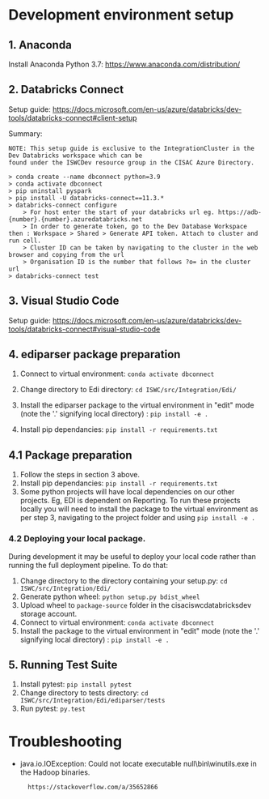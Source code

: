 # Development environment setup

## 1. Anaconda

Install Anaconda Python 3.7: https://www.anaconda.com/distribution/

## 2. Databricks Connect

Setup guide: https://docs.microsoft.com/en-us/azure/databricks/dev-tools/databricks-connect#client-setup

Summary:

    NOTE: This setup guide is exclusive to the IntegrationCluster in the Dev Databricks workspace which can be
    found under the ISWCDev resource group in the CISAC Azure Directory.

    > conda create --name dbconnect python=3.9
    > conda activate dbconnect
    > pip uninstall pyspark
    > pip install -U databricks-connect==11.3.*
    > databricks-connect configure
        > For host enter the start of your databricks url eg. https://adb-{number}.{number}.azuredatabricks.net
        > In order to generate token, go to the Dev Database Workspace then : Workspace > Shared > Generate API token. Attach to cluster and run cell.
        > Cluster ID can be taken by navigating to the cluster in the web browser and copying from the url
        > Organisation ID is the number that follows ?o= in the cluster url
    > databricks-connect test

## 3. Visual Studio Code

Setup guide: https://docs.microsoft.com/en-us/azure/databricks/dev-tools/databricks-connect#visual-studio-code

## 4. ediparser package preparation

1. Connect to virtual environment: `conda activate dbconnect`

2. Change directory to Edi directory: `cd ISWC/src/Integration/Edi/`
3. Install the ediparser package to the virtual environment in "edit" mode (note the '.' signifying local directory) : `pip install -e .`
4. Install pip dependancies: `pip install -r requirements.txt`

## 4.1 Package preparation

1. Follow the steps in section 3 above.
2. Install pip dependancies: `pip install -r requirements.txt`
3. Some python projects will have local dependencies on our other projects. Eg, EDI is dependent on Reporting. To run these projects locally you will
   need to install the package to the virtual environment as per step 3, navigating to the project folder and using `pip install -e .`

### 4.2 Deploying your local package.

During development it may be useful to deploy your local code rather than running the full deployment pipeline. To do that:

1. Change directory to the directory containing your setup.py: `cd ISWC/src/Integration/Edi/`
2. Generate python wheel: `python setup.py bdist_wheel`
3. Upload wheel to `package-source` folder in the cisaciswcdatabricksdev storage account.
4. Connect to virtual environment: `conda activate dbconnect`
5. Install the package to the virtual environment in "edit" mode (note the '.' signifying local directory) : `pip install -e .`

## 5. Running Test Suite

1. Install pytest: `pip install pytest`
2. Change directory to tests directory: `cd ISWC/src/Integration/Edi/ediparser/tests`
3. Run pytest: `py.test`

# Troubleshooting

- java.io.IOException: Could not locate executable null\bin\winutils.exe in the Hadoop binaries.

      	https://stackoverflow.com/a/35652866
